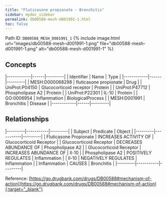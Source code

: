 ```yaml
---
title: "Fluticasone propionate - Bronchitis"
sidebar: mydoc_sidebar
permalink: db00588-mesh-d001991-1.html
toc: false 
---
```



Path ID: `DB00588_MESH_D001991_1`
{% include image.html url="images/db00588-mesh-d001991-1.png" file="db00588-mesh-d001991-1.png" alt="db00588-mesh-d001991-1" %}

## Concepts

|------------|------|---------|
| Identifier | Name | Type    |
|------------|------|---------|
| MESH:D000068298 | fluticasone propionate | Drug |
| UniProt:P04150 | Glucocorticoid receptor | Protein |
| UniProt:P47712 | Phospholipase A2 | Protein |
| UniProt:P22301 | IL-10 | Protein |
| GO:0006954 | Inflammation | BiologicalProcess |
| MESH:D001991 | Bronchitis | Disease |
|------------|------|---------|

## Relationships

|---------|-----------|---------|
| Subject | Predicate | Object  |
|---------|-----------|---------|
| Fluticasone Propionate | INCREASES ACTIVITY OF | Glucocorticoid Receptor |
| Glucocorticoid Receptor | DECREASES ABUNDANCE OF | Phospholipase A2 |
| Glucocorticoid Receptor | INCREASES ABUNDANCE OF | Il-10 |
| Phospholipase A2 | POSITIVELY REGULATES | Inflammation |
| Il-10 | NEGATIVELY REGULATES | Inflammation |
| Inflammation | CAUSES | Bronchitis |
|---------|-----------|---------|

Reference: [https://go.drugbank.com/drugs/DB00588#mechanism-of-action](https://go.drugbank.com/drugs/DB00588#mechanism-of-action){:target="_blank"}